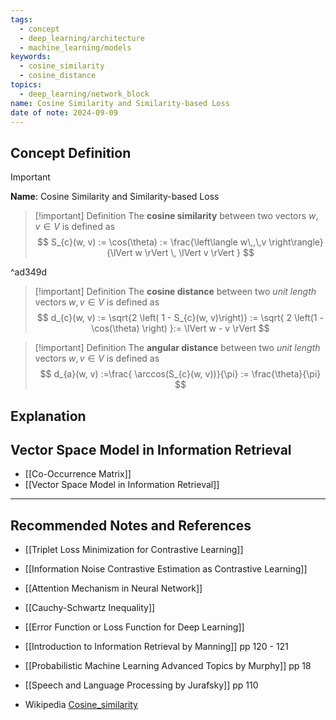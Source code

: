 ```yaml
---
tags:
  - concept
  - deep_learning/architecture
  - machine_learning/models
keywords:
  - cosine_similarity
  - cosine_distance
topics:
  - deep_learning/network_block
name: Cosine Similarity and Similarity-based Loss
date of note: 2024-09-09
---
```


## Concept Definition

>[!important]
>**Name**: Cosine Similarity and Similarity-based Loss

>[!important] Definition
>The **cosine similarity** between two vectors $w, v\in V$ is defined as
>$$
>S_{c}(w, v) := \cos(\theta) := \frac{\left\langle  w\,,\,v    \right\rangle}{\lVert w \rVert \, \lVert v \rVert  }
>$$

^ad349d

>[!important] Definition
>The **cosine distance** between two *unit length* vectors $w, v\in V$ is defined as
>$$
>d_{c}(w, v) := \sqrt{2 \left(  1 - S_{c}(w, v)\right)} := \sqrt{ 2 \left(1 - \cos(\theta) \right) }:= \lVert w - v \rVert 
>$$

>[!important] Definition
>The **angular distance** between two *unit length* vectors $w, v\in V$ is defined as
>$$
>d_{a}(w, v) :=\frac{ \arccos(S_{c}(w, v))}{\pi} := \frac{\theta}{\pi}
>$$


## Explanation


## Vector Space Model in Information Retrieval

- [[Co-Occurrence Matrix]]
- [[Vector Space Model in Information Retrieval]]



-----------
##  Recommended Notes and References


- [[Triplet Loss Minimization for Contrastive Learning]]
- [[Information Noise Contrastive Estimation as Contrastive Learning]]
- [[Attention Mechanism in Neural Network]]


- [[Cauchy-Schwartz Inequality]]
- [[Error Function or Loss Function for Deep Learning]]

- [[Introduction to Information Retrieval by Manning]] pp 120 - 121
- [[Probabilistic Machine Learning Advanced Topics by Murphy]] pp 18
- [[Speech and Language Processing by Jurafsky]] pp 110
- Wikipedia [Cosine_similarity](https://en.wikipedia.org/wiki/Cosine_similarity)
